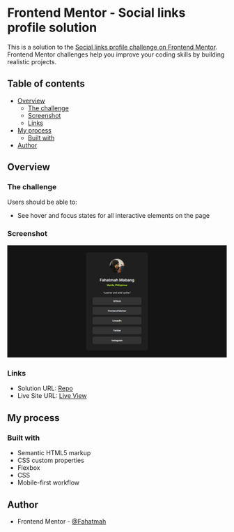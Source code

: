 # Frontend Mentor - Social links profile solution

This is a solution to the [Social links profile challenge on Frontend Mentor](https://www.frontendmentor.io/challenges/social-links-profile-UG32l9m6dQ). Frontend Mentor challenges help you improve your coding skills by building realistic projects.

## Table of contents

- [Overview](#overview)
  - [The challenge](#the-challenge)
  - [Screenshot](#screenshot)
  - [Links](#links)
- [My process](#my-process)
  - [Built with](#built-with)
- [Author](#author)

## Overview

### The challenge

Users should be able to:

- See hover and focus states for all interactive elements on the page

### Screenshot

![](desktop_ss.png)

### Links

- Solution URL: [Repo](https://github.com/Fahatmah/frontendmentor-solutions/tree/main/social-links-profile-main)
- Live Site URL: [Live View](https://fahatmah.github.io/frontendmentor-solutions/social-links-profile-main)

## My process

### Built with

- Semantic HTML5 markup
- CSS custom properties
- Flexbox
- CSS
- Mobile-first workflow

## Author

- Frontend Mentor - [@Fahatmah](https://www.frontendmentor.io/profile/Fahatmah)
